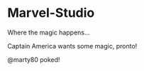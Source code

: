 Marvel-Studio
=============

Where the magic happens...

Captain America wants some magic, pronto!

@marty80 poked!
